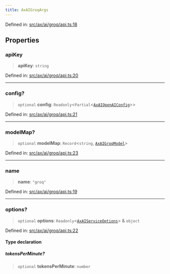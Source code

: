 ```yaml
---
title: AxAIGroqArgs
---
```


Defined in: [src/ax/ai/groq/api.ts:18](#apidocs/httpsgithubcomax-llmaxblob3b79ada8d723949fcd8a76c2b6f48cf69d8394f8srcaxaigroqapitsl18)

## Properties

<a id="apiKey"></a>

### apiKey

> **apiKey**: `string`

Defined in: [src/ax/ai/groq/api.ts:20](#apidocs/httpsgithubcomax-llmaxblob3b79ada8d723949fcd8a76c2b6f48cf69d8394f8srcaxaigroqapitsl20)

***

<a id="config"></a>

### config?

> `optional` **config**: `Readonly`\<`Partial`\<[`AxAIOpenAIConfig`](#apidocs/typealiasaxaiopenaiconfig)\>\>

Defined in: [src/ax/ai/groq/api.ts:21](#apidocs/httpsgithubcomax-llmaxblob3b79ada8d723949fcd8a76c2b6f48cf69d8394f8srcaxaigroqapitsl21)

***

<a id="modelMap"></a>

### modelMap?

> `optional` **modelMap**: `Record`\<`string`, [`AxAIGroqModel`](#apidocs/enumerationaxaigroqmodel)\>

Defined in: [src/ax/ai/groq/api.ts:23](#apidocs/httpsgithubcomax-llmaxblob3b79ada8d723949fcd8a76c2b6f48cf69d8394f8srcaxaigroqapitsl23)

***

<a id="name"></a>

### name

> **name**: `"groq"`

Defined in: [src/ax/ai/groq/api.ts:19](#apidocs/httpsgithubcomax-llmaxblob3b79ada8d723949fcd8a76c2b6f48cf69d8394f8srcaxaigroqapitsl19)

***

<a id="options"></a>

### options?

> `optional` **options**: `Readonly`\<[`AxAIServiceOptions`](#apidocs/typealiasaxaiserviceoptions)\> & `object`

Defined in: [src/ax/ai/groq/api.ts:22](#apidocs/httpsgithubcomax-llmaxblob3b79ada8d723949fcd8a76c2b6f48cf69d8394f8srcaxaigroqapitsl22)

#### Type declaration

##### tokensPerMinute?

> `optional` **tokensPerMinute**: `number`
